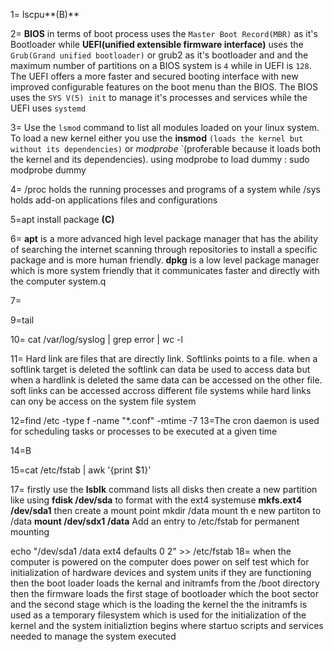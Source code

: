 1= lscpu**(B)**

2= **BIOS** in terms of boot process uses the `Master Boot Record(MBR)` as it's Bootloader while **UEFI(unified extensible firmware interface)** uses the `Grub(Grand unified bootloader)` or grub2 as it's bootloader and and  the maximum number of partitions on a BIOS system is `4` while in UEFI is `128`. The UEFI offers a more faster and secured booting interface with new improved configurable features on the boot menu than the BIOS. The BIOS uses the `SYS V(5) init` to manage it's processes and services while the UEFI uses `systemd`

3= Use the `lsmod` command to list all modules loaded on your linux system. To load a new kernel either you use the **insmod** `(loads the kernel but without its dependencies)` or *modprobe* `(proferable because it loads both the kernel and its dependencies). using modprobe to load dummy : sudo modprobe dummy

4= /proc holds the running processes and programs of a system while /sys holds add-on applications files and configurations

5=apt install package **(C)**

6= **apt** is a more advanced high level package manager that has the ability of searching the internet scanning through repositories to install a specific package and is more human friendly.
**dpkg** is a low level package manager which is more system friendly that it communicates faster and directly with the computer system.q

7=

9=tail

10= cat /var/log/syslog | grep error | wc -l

11= Hard link are files that are directly link. Softlinks points to a file. when a softlink target is deleted the softlink can data be used to access data but when a hardlink is deleted the same data can be accessed on the other file. soft links can be accessed accross different file systems while hard links can ony be access on the system file system

12=find /etc -type f -name "*.conf" -mtime -7
13=The cron daemon is used for scheduling tasks or processes to be executed at a given time

14=B

15=cat /etc/fstab | awk '{print $1}'




17= firstly use the **lsblk** command lists all disks then create a new partition like using  **fdisk /dev/sda**
to format with the ext4 systemuse **mkfs.ext4 /dev/sda1** 
then create a mount point
mkdir /data
mount th e new partiton to /data **mount /dev/sdx1 /data** Add an entry to /etc/fstab for permanent mounting

echo "/dev/sda1 /data ext4 defaults 0 2" >> /etc/fstab
18= when the computer is powered on the computer does power on self test which for initialization of hardware devices and system units if they are functioning then the boot loader loads the kernal and initramfs from the /boot directory  then the firmware loads the first stage of bootloader which the boot sector and the second stage which is the loading the kernel the the initramfs is used as a temporary filesystem which is used for the initialization of the kernel and the system initializtion begins where startuo scripts and services needed to manage the system executed
